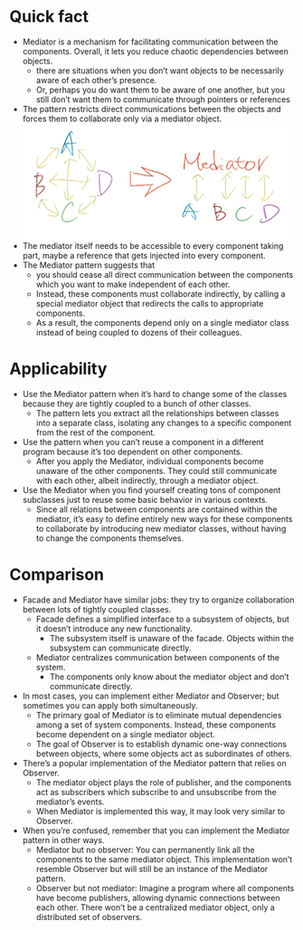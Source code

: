 # Quick fact
- Mediator is a mechanism for facilitating communication between the components. Overall, it lets you reduce chaotic dependencies between objects.
    - there are situations when you don’t want objects to be necessarily aware of each other’s presence.
    - Or, perhaps you do want them to be aware of one another, but you still don’t want them to communicate through pointers or references
- The pattern restricts direct communications between the objects and forces them to collaborate only via a mediator object.
![mediator concept](../../src/images/mediator.png)
- The mediator itself needs to be accessible to every component taking part, maybe a reference that gets injected into every component.
- The Mediator pattern suggests that 
    - you should cease all direct communication between the components which you want to make independent of each other. 
    - Instead, these components must collaborate indirectly, by calling a special mediator object that redirects the calls to appropriate components.
    - As a result, the components depend only on a single mediator class instead of being coupled to dozens of their colleagues.

# Applicability
- Use the Mediator pattern when it’s hard to change some of the classes because they are tightly coupled to a bunch of other classes.
    - The pattern lets you extract all the relationships between classes into a separate class, isolating any changes to a specific component from the rest of the component.
- Use the pattern when you can’t reuse a component in a different program because it’s too dependent on other components.
    - After you apply the Mediator, individual components become unaware of the other components. They could still communicate with each other, albeit indirectly, through a mediator object.
- Use the Mediator when you find yourself creating tons of component subclasses just to reuse some basic behavior in various contexts.
    - Since all relations between components are contained within the mediator, it’s easy to define entirely new ways for these components to collaborate by introducing new mediator classes, without having to change the components themselves.


# Comparison
- Facade and Mediator have similar jobs: they try to organize collaboration between lots of tightly coupled classes.
    - Facade defines a simplified interface to a subsystem of objects, but it doesn’t introduce any new functionality.
        - The subsystem itself is unaware of the facade. Objects within the subsystem can communicate directly.
    - Mediator centralizes communication between components of the system.
        - The components only know about the mediator object and don’t communicate directly.
- In most cases, you can implement either Mediator and Observer; but sometimes you can apply both simultaneously.
    - The primary goal of Mediator is to eliminate mutual dependencies among a set of system components. Instead, these components become dependent on a single mediator object.
    - The goal of Observer is to establish dynamic one-way connections between objects, where some objects act as subordinates of others.
- There’s a popular implementation of the Mediator pattern that relies on Observer.
    - The mediator object plays the role of publisher, and the components act as subscribers which subscribe to and unsubscribe from the mediator’s events.
    - When Mediator is implemented this way, it may look very similar to Observer.
- When you’re confused, remember that you can implement the Mediator pattern in other ways.
    - Mediator but no observer: You can permanently link all the components to the same mediator object. This implementation won’t resemble Observer but will still be an instance of the Mediator pattern.
    - Observer but not mediator: Imagine a program where all components have become publishers, allowing dynamic connections between each other. There won’t be a centralized mediator object, only a distributed set of observers.
